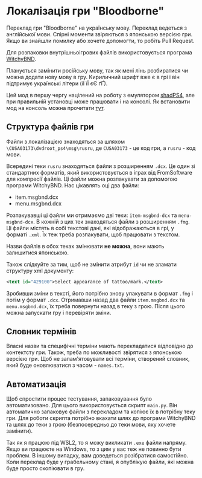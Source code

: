 # Локалізація гри "Bloodborne"

Переклад гри "Bloodborne" на українську мову. Переклад ведеться з англійської мови. Спірні моменти звіряються з японською версією гри. Якщо ви знайшли помилку або хочете допомогти, то робіть Pull Request.

Для розпаковки внутрішньоігрових файлів використовується програма [WitchyBND](https://github.com/ividyon/WitchyBND).

Планується замінити російську мову, так як мені лінь розбиратися чи можна додати нову мову в гру. Кириличний шрифт вже є в грі і він підтримує українські літери (іІ їЇ єЄ ґҐ).

Цей мод в першу чергу націлений на роботу з емулятором [shadPS4](https://github.com/shadps4-emu/shadPS4), але при правильній установці може працювати і на консолі. Як встановити мод на консоль можна прочитати [тут](https://consolemods.org/wiki/PS4:FAQ).

## Структура файлів гри

Файли з локалізацією знаходяться за шляхом `\CUSA03173\dvdroot_ps4\msg\rusru`, де `CUSA03173` - це код гри, а `rusru` - код мови.

Всередині теки `rusru` знаходяться файли з розширенням `.dcx`. Це один зі стандартних форматів, який використовується в іграх від FromSoftware для компресії файлів. Ці файли можна розпакувати за допомогою програми WitchyBND. Нас цікавлять оці два файли:

- item.msgbnd.dcx
- menu.msgbnd.dcx

Розпакувавші ці файли ми отримаємо дві теки: `item-msgbnd-dcx` та `menu-msgbnd-dcx`. В кожній з цих тек знаходяться файли з розширенням `.fmg`. Ці файли містять в собі текстові дані, які відображаються в грі, у форматі `.xml`. Їх теж треба розпакувати, щоб працювати з текстом.

Назви файлів в обох теках змінювати **не можна**, вони мають залишитися японською.

Також слідкуйте за тим, щоб не змінити атрибут `id` чи не зламати структуру xml документу:

```xml
<text id="429100">Select appearance of tattoo/mark.</text>
```

Зробивши зміни в тексті, його потрібно знову упакувати в формат `.fmg` і потім у формат `.dcx`. Отримавши назад два файли `item.msgbnd.dcx` та `menu.msgbnd.dcx`, їх треба повернути назад в теку з грою. Після цього можна запускати гру і перевіряти зміни.

## Словник термінів

Власні назви та специфічні терміни мають перекладатися відповідно до контектсту гри. Також, треба по можливості звірятися з японською версією гри. Щоб не запам'ятовувати всі терміни, створений словник, який буде оновлюватися з часом - `names.txt`.

## Автоматизація

Щоб спростити процес тестування, запаковування було автоматизовано. Для цього використовується скрипт `main.py`. Він автоматично запаковує файли з перекладом та копіює їх в потрібну теку гри. Для роботи скрипта потрібно вкахати шлях до програми WitchyBND та шлях до теки з грою (безпосередньо до теки мови, яку хочете замінити).

Так як я працюю під WSL2, то я можу викликати `.exe` файли напряму. Якщо ви працюєте на Windows, то з цим у вас теж не повинно бути проблем. В іншому випадку, вам доведеться розібратися самостійно. Коли переклад буде у грабельному стані, я опублікую файли, які можна буде просто скопіювати в гру.
